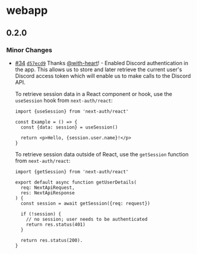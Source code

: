 # webapp

## 0.2.0

### Minor Changes

- [#34](https://github.com/with-heart/discord-bot-webapp-example/pull/34)
  [`d57ecd9`](https://github.com/with-heart/discord-bot-webapp-example/commit/d57ecd903ffab96a9da68661f957b5f2b3808a34)
  Thanks [@with-heart](https://github.com/with-heart)! - Enabled Discord
  authentication in the app. This allows us to store and later retrieve the
  current user's Discord access token which will enable us to make calls to the
  Discord API.

  To retrieve session data in a React component or hook, use the `useSession`
  hook from `next-auth/react`:

  ```tsx
  import {useSession} from 'next-auth/react'

  const Example = () => {
    const {data: session} = useSession()

    return <p>Hello, {session.user.name}!</p>
  }
  ```

  To retrieve session data outside of React, use the `getSession` function from
  `next-auth/react`:

  ```tsx
  import {getSession} from 'next-auth/react'

  export default async function getUserDetails(
    req: NextApiRequest,
    res: NextApiResponse
  ) {
    const session = await getSession({req: request})

    if (!session) {
      // no session; user needs to be authenticated
      return res.status(401)
    }

    return res.status(200).
  }
  ```
